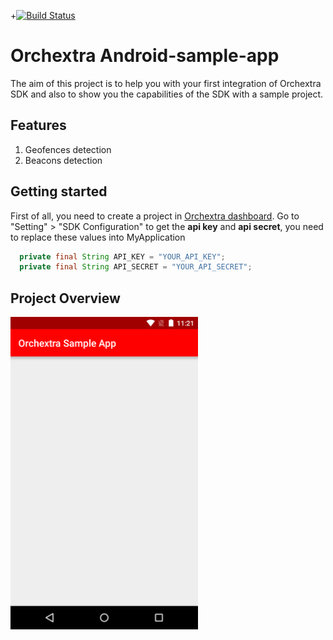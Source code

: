 +[![Build Status](https://travis-ci.org/Orchextra/orchextra-android--sample-app.svg?branch=master)](https://travis-ci.org/Orchextra/orchextra-android--sample-app) 

# Orchextra Android-sample-app
 
The aim of this project is to help you with your first integration of Orchextra SDK and also to show you the capabilities of the SDK with a sample project. 

## Features
1. Geofences detection
2. Beacons detection

## Getting started

First of all, you need to create a project in [Orchextra dashboard][dashboard]. Go to "Setting" > "SDK Configuration" to get the **api key** and **api secret**, you need to replace these values into MyApplication
```java
  private final String API_KEY = "YOUR_API_KEY";
  private final String API_SECRET = "YOUR_API_SECRET";
```
## Project Overview

<img src="https://github.com/Orchextra/orchextra-android-demo-app/blob/master/resources/main.png" width="300">

[dashboard]: https://dashboard.orchextra.io/home/
[googleurl]: https://console.developers.google.com
